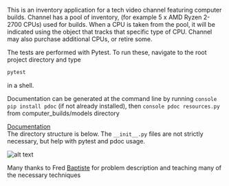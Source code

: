 This is an inventory application for a tech video channel featuring computer builds.
Channel has a pool of inventory, (for example 5 x AMD Ryzen 2-2700 CPUs) used for builds.
When a CPU is taken from the pool, it will be indicated using the object that tracks that 
specific type of CPU. Channel may also purchase additional CPUs, or retire some.

The tests are performed with Pytest.  To run these, navigate to the root project directory and type 
```bash 
pytest 
``` 
in a shell.

Documentation can be generated at the command line by running
```console pip install pdoc``` (if not already installed), then
```console pdoc resources.py ```from computer_builds/models directory


[Documentation](https://dapopov-st.github.io/Inventory-classes-with-pytest-and-pdoc/#Resources.category)
<br/>The directory structure is below. The `__init__.py` files are not strictly necessary, but help with pytest and pdoc usage.

![alt text](https://github.com/dapopov-st/Inventory-classes-with-pytest-and-pdoc/blob/main/directory_struct.png?raw=true)

Many thanks to Fred [Baptiste](https://www.udemy.com/user/fredbaptiste/) for problem description and teaching many of the necessary techniques

